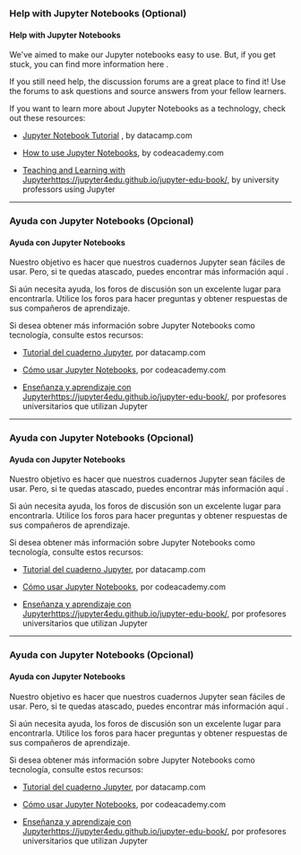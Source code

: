 ### Help with Jupyter Notebooks (Optional)

#### Help with Jupyter Notebooks

We've aimed to make our Jupyter notebooks easy to use. But, if you get stuck, you can find more information 
here
.

If you still need help, the discussion forums are a great place to find it! Use the forums to ask questions and source answers from your fellow learners.

If you want to learn more about Jupyter Notebooks as a technology, check out these resources:

- [Jupyter Notebook Tutorial](https://www.datacamp.com/community/tutorials/tutorial-jupyter-notebook) , by datacamp.com

- [How to use Jupyter Notebooks](https://www.codecademy.com/articles/how-to-use-jupyter-notebooks), by codeacademy.com

- [Teaching and Learning with Jupyter](https://jupyter4edu.github.io/jupyter-edu-book/)https://jupyter4edu.github.io/jupyter-edu-book/, by university professors using Jupyter  

----

### Ayuda con Jupyter Notebooks (Opcional)

#### Ayuda con Jupyter Notebooks

Nuestro objetivo es hacer que nuestros cuadernos Jupyter sean fáciles de usar. Pero, si te quedas atascado, puedes encontrar más información
aquí
.

Si aún necesita ayuda, los foros de discusión son un excelente lugar para encontrarla. Utilice los foros para hacer preguntas y obtener respuestas de sus compañeros de aprendizaje.

Si desea obtener más información sobre Jupyter Notebooks como tecnología, consulte estos recursos:

- [Tutorial del cuaderno Jupyter](https://www.datacamp.com/community/tutorials/tutorial-jupyter-notebook), por datacamp.com

- [Cómo usar Jupyter Notebooks](https://www.codecademy.com/articles/how-to-use-jupyter-notebooks), por codeacademy.com

- [Enseñanza y aprendizaje con Jupyter](https://jupyter4edu.github.io/jupyter-edu-book/)https://jupyter4edu.github.io/jupyter-edu-book/, por profesores universitarios que utilizan Jupyter
----
### Ayuda con Jupyter Notebooks (Opcional)

#### Ayuda con Jupyter Notebooks

Nuestro objetivo es hacer que nuestros cuadernos Jupyter sean fáciles de usar. Pero, si te quedas atascado, puedes encontrar más información
aquí
.

Si aún necesita ayuda, los foros de discusión son un excelente lugar para encontrarla. Utilice los foros para hacer preguntas y obtener respuestas de sus compañeros de aprendizaje.

Si desea obtener más información sobre Jupyter Notebooks como tecnología, consulte estos recursos:

- [Tutorial del cuaderno Jupyter](https://www.datacamp.com/community/tutorials/tutorial-jupyter-notebook), por datacamp.com

- [Cómo usar Jupyter Notebooks](https://www.codecademy.com/articles/how-to-use-jupyter-notebooks), por codeacademy.com

- [Enseñanza y aprendizaje con Jupyter](https://jupyter4edu.github.io/jupyter-edu-book/)https://jupyter4edu.github.io/jupyter-edu-book/, por profesores universitarios que utilizan Jupyter

----

### Ayuda con Jupyter Notebooks (Opcional)

#### Ayuda con Jupyter Notebooks

Nuestro objetivo es hacer que nuestros cuadernos Jupyter sean fáciles de usar. Pero, si te quedas atascado, puedes encontrar más información
aquí
.

Si aún necesita ayuda, los foros de discusión son un excelente lugar para encontrarla. Utilice los foros para hacer preguntas y obtener respuestas de sus compañeros de aprendizaje.

Si desea obtener más información sobre Jupyter Notebooks como tecnología, consulte estos recursos:

- [Tutorial del cuaderno Jupyter](https://www.datacamp.com/community/tutorials/tutorial-jupyter-notebook), por datacamp.com

- [Cómo usar Jupyter Notebooks](https://www.codecademy.com/articles/how-to-use-jupyter-notebooks), por codeacademy.com

- [Enseñanza y aprendizaje con Jupyter](https://jupyter4edu.github.io/jupyter-edu-book/)https://jupyter4edu.github.io/jupyter-edu-book/, por profesores universitarios que utilizan Jupyter
